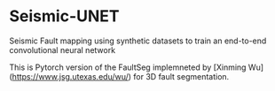 # Seismic-UNET
Seismic Fault mapping using synthetic datasets to train an end-to-end convolutional neural network 

This is Pytorch version of the FaultSeg implemneted by [Xinming Wu] (https://www.jsg.utexas.edu/wu/) for 3D fault segmentation.
